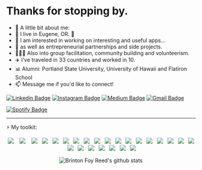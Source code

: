 <h1>Thanks for stopping by.</h1>

- 👋 A little bit about me:
- 🌲 I live in Eugene, OR. 🌲
- 🤟 I am interested in working on interesting and useful apps...
- 🌱 as well as entrepreneurial partnerships and side projects.
-  🧑‍🤝‍🧑 Also into group facilitation, community building and volunteerism.
- ✈️ I've traveled in 33 countries and worked in 10.
- 📊 Alumni: Portland State University, University of Hawaii and Flatiron School
- 📫 Message me if you'd like to connect!

[![Linkedin Badge](https://img.shields.io/badge/-brintonfoyreed-blue?style=flat-square&logo=Linkedin&logoColor=white&link=https://www.linkedin.com/in/brintonfoyreed/)](https://www.linkedin.com/in/brintonfoyreed/) [![Instagram Badge](https://img.shields.io/badge/-nigels_vacation-purple?style=flat-square&logo=instagram&logoColor=white&link=https://www.instagram.com/nigels_vacation/)](https://www.instagram.com/nigels_vacation/) [![Medium Badge](https://img.shields.io/badge/-brintonfoyreed-03a57a?style=flat-square&labelColor=000000&logo=Medium&link=https://brintonfoyreed.medium.com/)](https://brintonfoyreed.medium.com/) [![Gmail Badge](https://img.shields.io/badge/-brintonfoyreed@gmail.com-c14438?style=flat-square&logo=Gmail&logoColor=white&link=mailto:brintonfoyreed@gmail.com)](mailto:brintonfoyreed@gmail.com) 

[![Spotify Badge](https://img.shields.io/badge/My%20Coding%20Playlist-323330?style=for-the-badge&logo=spotify&logoColor=green)](https://open.spotify.com/playlist/76Nb5HVOakNYgavKJ6iF4L?si=32d56ca2f6c14fa5)

<hr></hr>

⚡ My toolkit:  
<p align="center">
  <img src="https://img.shields.io/badge/JavaScript-323330?style=for-the-badge&logo=javascript&logoColor=F7DF1E" />&nbsp;&nbsp;&nbsp;
  <img src="https://img.shields.io/badge/React-20232A?style=for-the-badge&logo=react&logoColor=61DAFB" />&nbsp;&nbsp;&nbsp;
  <img src="https://img.shields.io/badge/React_Router-CA4245?style=for-the-badge&logo=react-router&logoColor=white" />&nbsp;&nbsp;
  <img src="https://img.shields.io/badge/Ruby-CC342D?style=for-the-badge&logo=ruby&logoColor=white" />&nbsp;&nbsp;
  <img src="https://img.shields.io/badge/Ruby_on_Rails-CC0000?style=for-the-badge&logo=ruby-on-rails&logoColor=white" />&nbsp;&nbsp;
  <img src="https://img.shields.io/badge/CSS-239120?&style=for-the-badge&logo=css3&logoColor=white" />&nbsp;&nbsp;
  <img src="https://img.shields.io/badge/HTML-239120?style=for-the-badge&logo=html5&logoColor=white" />&nbsp;&nbsp;
  <img src="https://img.shields.io/badge/Bootstrap-563D7C?style=for-the-badge&logo=bootstrap&logoColor=white" />&nbsp;&nbsp;
  <img src="https://img.shields.io/badge/PostgreSQL-316192?style=for-the-badge&logo=postgresql&logoColor=white" />&nbsp;&nbsp;
  <img src="https://img.shields.io/badge/SQLite-07405E?style=for-the-badge&logo=sqlite&logoColor=white" />&nbsp;&nbsp;
  <img src="https://img.shields.io/badge/HTML5-E34F26?style=for-the-badge&logo=html5&logoColor=white" />&nbsp;&nbsp;
  <img src="https://img.shields.io/badge/CSS3-1572B6?style=for-the-badge&logo=css3&logoColor=white" />&nbsp;&nbsp;
  <img src="https://img.shields.io/badge/MySQL-00000F?style=for-the-badge&logo=mysql&logoColor=white" />&nbsp;&nbsp;
  <img src="https://img.shields.io/badge/Node.js-43853D?style=for-the-badge&logo=node-dot-js&logoColor=white" />&nbsp;&nbsp;
  <img src="https://img.shields.io/badge/npm-CB3837?style=for-the-badge&logo=npm&logoColor=white" />&nbsp;&nbsp;
  <img src="https://img.shields.io/badge/Markdown-000000?style=for-the-badge&logo=markdown&logoColor=white" />&nbsp;&nbsp;
  <img src="https://img.shields.io/badge/styled--components-DB7093?style=for-the-badge&logo=styled-components&logoColor=white" />&nbsp;&nbsp;
  <img src="https://img.shields.io/badge/Git-F05032?style=for-the-badge&logo=git&logoColor=white" />&nbsp;&nbsp;
  <img src="https://img.shields.io/badge/Insomnia-FF6C37?style=for-the-badge&logo=insomnia&logoColor=white" />&nbsp;&nbsp;
  <img src="https://img.shields.io/badge/ReCharts-43B02A?style=for-the-badge&logo=Recharts&logoColor=white" />&nbsp;&nbsp;
  <img src="https://img.shields.io/badge/React-ChartJS-2-gray?style=for-the-badge&logo=react&logoColor=white" />&nbsp;&nbsp;
  <img src="https://img.shields.io/badge/IBMWatson-6C8FE3?style=flat&logo=ibmwatson" />&nbsp;&nbsp;
  <img src="https://img.shields.io/badge/SemanticUI-52f3cf?style=flat&logo=semanticuireact" />&nbsp;&nbsp;
  <img src="https://img.shields.io/badge/-Heroku-purple?style=flat-square&logo=heroku" />&nbsp;&nbsp;
  <img src="https://img.shields.io/badge/-Wordpress-blue?style=flat-square&logo=wordpress" />&nbsp;&nbsp;
  </p>
  
  <div align='center'>  
  
![Brinton Foy Reed's github stats](https://github-readme-stats.vercel.app/api?username=bfreed76&show_icons=true&hide_border=true&theme=vue-dark) 

</div>
